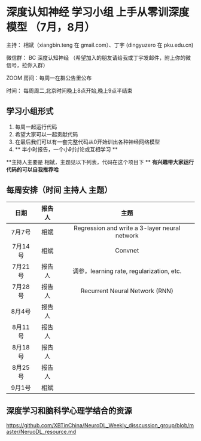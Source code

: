 # 深度认知神经 学习小组 上手从零训深度模型 （7月，8月）

主持： 相斌（xiangbin.teng 在 gmail.com）、丁宇 (dingyuzero 在 pku.edu.cn)

微信群： BC 深度认知神经 
（希望加入的朋友请给我或丁宇发邮件，附上你的微信号，拉你入群）

ZOOM 房间：每周一在群公告里公布

时间： 每周周二,北京时间晚上8点开始,晚上9点半结束	


## 学习小组形式
1. 每周一起运行代码
2. 希望大家可以一起贡献代码
3. 在最后我们可以有一套完整代码从0开始训出各种神经网络模型
4. ** 半小时报告，一个小时讨论或互相学习 **

**主持人主要是 相斌，主题见以下列表，代码在这个项目下 **
**有兴趣带大家运行代码的可以自我推荐哈**

## 每周安排（时间 主持人 主题）
| 日期 | 报告人 | 主题 |
| :---: | :---: | :---: | 
| 7月7号 | 相斌 | Regression and write a 3-layer neural network|
| 7月14号 | 相斌 | Convnet|
| 7月21号 | 报告人 | 调参，learning rate, regularization, etc. |
| 7月28号 | 报告人 | Recurrent Neural Network (RNN) |
| 8月4号 | 报告人 |  |
| 8月11号 | 报告人 |   |
| 8月18号 | 报告人 |  |
| 8月25号 | 报告人 |   |
| 9月1号 | 相斌 |  |

## 深度学习和脑科学心理学结合的资源 
https://github.com/XBTinChina/NeuroDL_Weekly_disscussion_group/blob/master/NeruoDL_resource.md

